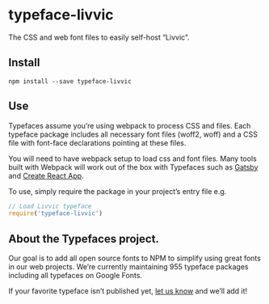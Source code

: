 
# typeface-livvic

The CSS and web font files to easily self-host “Livvic”.

## Install

`npm install --save typeface-livvic`

## Use

Typefaces assume you’re using webpack to process CSS and files. Each typeface
package includes all necessary font files (woff2, woff) and a CSS file with
font-face declarations pointing at these files.

You will need to have webpack setup to load css and font files. Many tools built
with Webpack will work out of the box with Typefaces such as [Gatsby](https://github.com/gatsbyjs/gatsby)
and [Create React App](https://github.com/facebookincubator/create-react-app).

To use, simply require the package in your project’s entry file e.g.

```javascript
// Load Livvic typeface
require('typeface-livvic')
```

## About the Typefaces project.

Our goal is to add all open source fonts to NPM to simplify using great fonts in
our web projects. We’re currently maintaining 955 typeface packages
including all typefaces on Google Fonts.

If your favorite typeface isn’t published yet, [let us know](https://github.com/KyleAMathews/typefaces)
and we’ll add it!
